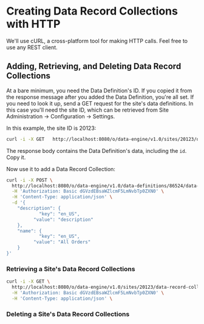 # Creating Data Record Collections with HTTP

We'll use cURL, a cross-platform tool for making HTTP calls. Feel free to use
any REST client.

## Adding, Retrieving, and Deleting Data Record Collections

At a bare minimum, you need the Data Definition's ID. If you copied it from the
response message after you added the Data Definition, you're all set. If you
need to look it up, send a GET request for the site's data definitions. In this
case you'll need the site ID, which can be retrieved from Site Administration
&rarr; Configuration &rarr; Settings.

In this example, the site ID is 20123:

```sh
curl -i -X GET   http://localhost:8080/o/data-engine/v1.0/sites/20123/data-definitions   -H 'Authorization: Basic dGVzdEBsaWZlcmF5LmNvbTp0ZXN0'   -H 'Content-Type: application/json' \
```

The response body contains the Data Definition's data, including the `id`. Copy
it.

Now use it to add a Data Record Collection:

```sh
curl -i -X POST \
  http://localhost:8080/o/data-engine/v1.0/data-definitions/86524/data-record-collections \
  -H 'Authorization: Basic dGVzdEBsaWZlcmF5LmNvbTp0ZXN0' \
  -H 'Content-Type: application/json' \
  -d '{
    "description": {
        	"key": "en_US",
          "value": "description"
    },
    "name": {
         	"key": "en_US",
          "value": "All Orders"
    }
}'
```

### Retrieving a Site's Data Record Collections

```sh
curl -i -X GET \
  http://localhost:8080/o/data-engine/v1.0/sites/20123/data-record-collections \
  -H 'Authorization: Basic dGVzdEBsaWZlcmF5LmNvbTp0ZXN0' \
  -H 'Content-Type: application/json' \
```

### Deleting a Site's Data Record Collections
